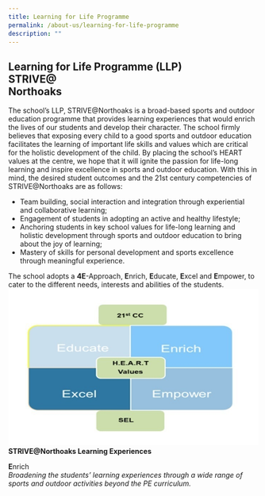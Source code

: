 ```yaml
---
title: Learning for Life Programme
permalink: /about-us/learning-for-life-programme
description: ""
---
```

Learning for Life Programme (LLP)<br>STRIVE@<br>Northoaks
---------------------------------------------------

The school’s LLP, STRIVE@Northoaks is a broad-based sports and outdoor education programme that provides learning experiences that would enrich the lives of our students and develop their character. The school firmly believes that exposing every child to a good sports and outdoor education facilitates the learning of important life skills and values which are critical for the holistic development of the child. By placing the school’s HEART values at the centre, we hope that it will ignite the passion for life-long learning and inspire excellence in sports and outdoor education. With this in mind, the desired student outcomes and the 21st century competencies of STRIVE@Northoaks are as follows:

*   Team building, social interaction and integration through experiential and collaborative learning;
*   Engagement of students in adopting an active and healthy lifestyle;
*   Anchoring students in key school values for life-long learning and holistic development through sports and outdoor education to bring about the joy of learning;
*   Mastery of skills for personal development and sports excellence through meaningful experience.

The school adopts a **4E**\-Approach, **E**nrich, **E**ducate, **E**xcel and **E**mpower, to cater to the different needs, interests and abilities of the students.
![](/images/lp1.jpg)
**STRIVE@Northoaks Learning Experiences**

**E**nrich<br>
_Broadening the students’ learning experiences through a wide range of sports and outdoor activities beyond the PE curriculum._
